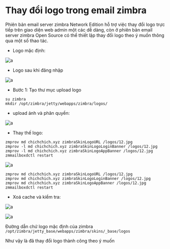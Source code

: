 # Thay đổi logo trong email zimbra

Phiên bản email server zimbra Network Edition hỗ trợ việc thay đổi logo trực tiếp trên giao diện web admin một các dễ dàng, còn ở phiên bản email server zimbra Open Source có thể thiết lập thay đổi logo theo ý muốn thông qua một số thao tác.

- Logo mặc định: 

![a](https://f5-zpcloud.zdn.vn/5025165998723137615/0275979e86654c3b1574.jpg)

- Logo sau khi đăng nhập 

![a](https://f4-zpcloud.zdn.vn/1191499894438507231/5ba441fb7c00b65eef11.jpg)

- Bước 1: Tạo thư mục upload logo

```
su zimbra
mkdir /opt/zimbra/jetty/webapps/zimbra/logos/
```

- upload ảnh và phân quyền: 

![a](https://f4-zpcloud.zdn.vn/855497414134953612/a578fc35aace609039df.jpg)

- Thay thế logo:

```
zmprov md chichchich.xyz zimbraSkinLogoURL /logos/12.jpg
zmprov -l md chichchich.xyz zimbraSkinLogoLoginBanner /logos/12.jpg
zmprov -l md chichchich.xyz zimbraSkinLogoAppBanner /logos/12.jpg
zmmailboxdctl restart
```

![a](https://f4-zpcloud.zdn.vn/3190748351711049606/9842e75a87a14dff14b0.jpg)


```
zmprov md chichchich.xyz zimbraSkinLogoURL /logos/12.jpg
zmprov md chichchich.xyz zimbraSkinLogoLoginBanner /logos/12.jpg
zmprov md chichchich.xyz zimbraSkinLogoAppBanner /logos/12.jpg
zmmailboxdctl restart
```

- Xoá cache và kiểm tra:

![a](https://f4-zpcloud.zdn.vn/2347282858043869310/8a553c71ba7e77202e6f.jpg)

![a](https://f4-zpcloud.zdn.vn/2385256819306556847/8857036d8462493c1073.jpg)

Đường dẫn chứ logo mặc định của zimbra `/opt/zimbra/jetty_base/webapps/zimbra/skins/_base/logos`

Như vậy là đã thay đổi logo thành công theo ý muốn